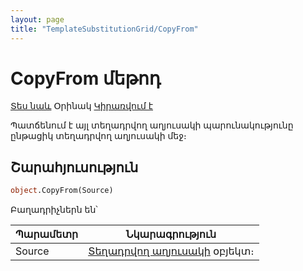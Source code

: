 ```yaml
---
layout: page
title: "TemplateSubstitutionGrid/CopyFrom"
---
```


# CopyFrom մեթոդ

[Տես նաև](../TemplateSubstitutionGrid.md) Օրինակ [Կիրառվում է](../TemplateSubstitutionGrid.md)

Պատճենում է այլ տեղադրվող աղյուսակի պարունակությունը ընթացիկ տեղադրվող աղյուսակի մեջ։

## Շարահյուսություն

``` vb
object.CopyFrom(Source)
```

Բաղադրիչներն են՝

| Պարամետր | Նկարագրություն |
|--|--|
| Source | [Տեղադրվող աղյուսակի](../TemplateSubstitutionGrid.md) օբյեկտ։ |
